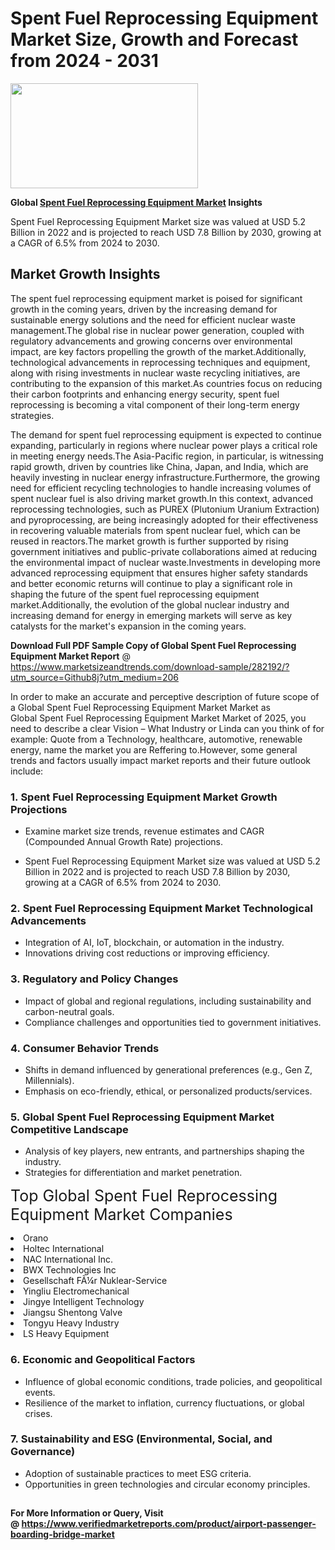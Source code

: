 <H1>Spent Fuel Reprocessing Equipment Market Size, Growth and Forecast from 2024 - 2031</H1><img class="aligncenter size-medium wp-image-584254" src="https://thirdeyenews.in/wp-content/uploads/2024/09/Global-Market-Research-300x168.jpeg" alt="" width="300" height="168" /><p><strong>Global&nbsp;<a href="https://www.marketsizeandtrends.com/download-sample/282192/?utm_source=Github8j?utm_medium=206">Spent Fuel Reprocessing Equipment Market</a> Insights</strong></p><p>Spent Fuel Reprocessing Equipment Market size was valued at USD 5.2 Billion in 2022 and is projected to reach USD 7.8 Billion by 2030, growing at a CAGR of 6.5% from 2024 to 2030.</p><p><h2>Market Growth Insights</h2> <p>The spent fuel reprocessing equipment market is poised for significant growth in the coming years, driven by the increasing demand for sustainable energy solutions and the need for efficient nuclear waste management.The global rise in nuclear power generation, coupled with regulatory advancements and growing concerns over environmental impact, are key factors propelling the growth of the market.Additionally, technological advancements in reprocessing techniques and equipment, along with rising investments in nuclear waste recycling initiatives, are contributing to the expansion of this market.As countries focus on reducing their carbon footprints and enhancing energy security, spent fuel reprocessing is becoming a vital component of their long-term energy strategies.</p> <p>The demand for spent fuel reprocessing equipment is expected to continue expanding, particularly in regions where nuclear power plays a critical role in meeting energy needs.The Asia-Pacific region, in particular, is witnessing rapid growth, driven by countries like China, Japan, and India, which are heavily investing in nuclear energy infrastructure.Furthermore, the growing need for efficient recycling technologies to handle increasing volumes of spent nuclear fuel is also driving market growth.In this context, advanced reprocessing technologies, such as PUREX (Plutonium Uranium Extraction) and pyroprocessing, are being increasingly adopted for their effectiveness in recovering valuable materials from spent nuclear fuel, which can be reused in reactors.The market growth is further supported by rising government initiatives and public-private collaborations aimed at reducing the environmental impact of nuclear waste.Investments in developing more advanced reprocessing equipment that ensures higher safety standards and better economic returns will continue to play a significant role in shaping the future of the spent fuel reprocessing equipment market.Additionally, the evolution of the global nuclear industry and increasing demand for energy in emerging markets will serve as key catalysts for the market's expansion in the coming years.<p><span class=""><strong>Download Full PDF Sample Copy of Global Spent Fuel Reprocessing Equipment Market Report</strong> @ <a href="https://www.marketsizeandtrends.com/download-sample/282192/?utm_source=Github8j?utm_medium=206" target="_blank">https://www.marketsizeandtrends.com/download-sample/282192/?utm_source=Github8j?utm_medium=206</a></span></p><p>In order to make an accurate and perceptive description of future scope of a Global&nbsp;Spent Fuel Reprocessing Equipment Market Market as Global&nbsp;Spent Fuel Reprocessing Equipment Market Market of 2025, you need to describe a clear Vision &ndash; What Industry or Linda can you think of for example: Quote from a Technology, healthcare, automotive, renewable energy, name the market you are Reffering to.However, some general trends and factors usually impact market reports and their future outlook include:</p><h3>1.&nbsp;<strong>Spent Fuel Reprocessing Equipment Market Growth Projections</strong></h3><ul><li>Examine market size trends, revenue estimates and CAGR (Compounded Annual Growth Rate) projections.</li><li><p>Spent Fuel Reprocessing Equipment Market size was valued at USD 5.2 Billion in 2022 and is projected to reach USD 7.8 Billion by 2030, growing at a CAGR of 6.5% from 2024 to 2030.</p></li></ul><h3>2.&nbsp;<strong>Spent Fuel Reprocessing Equipment Market Technological Advancements</strong></h3><ul><li>Integration of AI, IoT, blockchain, or automation in the industry.</li><li>Innovations driving cost reductions or improving efficiency.</li></ul><h3>3.&nbsp;<strong>Regulatory and Policy Changes</strong></h3><ul><li>Impact of global and regional regulations, including sustainability and carbon-neutral goals.</li><li>Compliance challenges and opportunities tied to government initiatives.</li></ul><h3>4.&nbsp;<strong>Consumer Behavior Trends</strong></h3><ul><li>Shifts in demand influenced by generational preferences (e.g., Gen Z, Millennials).</li><li>Emphasis on eco-friendly, ethical, or personalized products/services.</li></ul><h3>5.&nbsp;<strong>Global Spent Fuel Reprocessing Equipment Market Competitive Landscape</strong></h3><ul><li>Analysis of key players, new entrants, and partnerships shaping the industry.</li><li>Strategies for differentiation and market penetration.</li></ul><p data-pm-slice="1 1 []"><span style="color: inherit; font-family: inherit; font-size: 25px;">Top Global Spent Fuel Reprocessing Equipment Market Companies</span></p><div class="" data-test-id=""><p><li>Orano</li><li> Holtec International</li><li> NAC International Inc.</li><li> BWX Technologies Inc</li><li> Gesellschaft FÃ¼r Nuklear-Service</li><li> Yingliu Electromechanical</li><li> Jingye Intelligent Technology</li><li> Jiangsu Shentong Valve</li><li> Tongyu Heavy Industry</li><li> LS Heavy Equipment</li></p></div><h3>6.&nbsp;<strong>Economic and Geopolitical Factors</strong></h3><ul><li>Influence of global economic conditions, trade policies, and geopolitical events.</li><li>Resilience of the market to inflation, currency fluctuations, or global crises.</li></ul><h3>7.&nbsp;<strong>Sustainability and ESG (Environmental, Social, and Governance)</strong></h3><ul><li>Adoption of sustainable practices to meet ESG criteria.</li><li>Opportunities in green technologies and circular economy principles.</li></ul><h2><strong style="font-size: 14px;">For More Information or Query, Visit @&nbsp;</strong><a style="background-color: #ffffff; font-size: 14px;" href="https://www.marketsizeandtrends.com/report/spent-fuel-reprocessing-equipment-market/" target="_blank">https://www.verifiedmarketreports.com/product/airport-passenger-boarding-bridge-market</a></h2>